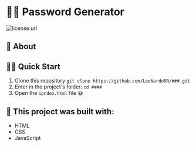 # 🧑‍💻 Password Generator

<p align="left">
  <!-- License -->
  <a>
    <img alt="license url" src="https://img.shields.io/badge/license%20-MIT-1C1E26?style=for-the-badge&labelColor=1C1E26&color=61ffca">
  </a>
</p>

## :open_book: About 
#####

## 🏄‍♂️ Quick Start
 1. Clone this repository `git clone https://github.com/LeoNardoRR/###.git`
 2. Enter in the project's folder: `cd ####`
 3. Open the `ipndex.html` file 😃

## :bricks: This project was built with: 
- HTML
- CSS
- JavaScript
